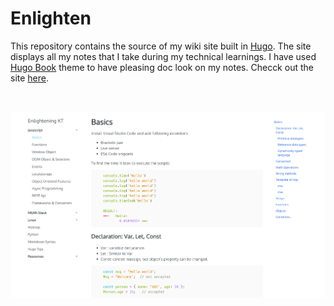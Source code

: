 # Enlighten

This repository contains the source of my wiki site built in [Hugo](https://gohugo.io). The site displays all my notes that I take during my technical learnings. I have used [Hugo Book](https://github.com/alex-shpak/hugo-book) theme to have pleasing doc look on my notes. Checck out the site [here](https://coder-selvarajan.github.io/enlighten/docs/).

<br/>

![Enlighten Screenshot](/docs/images/site_screenshot.png)

